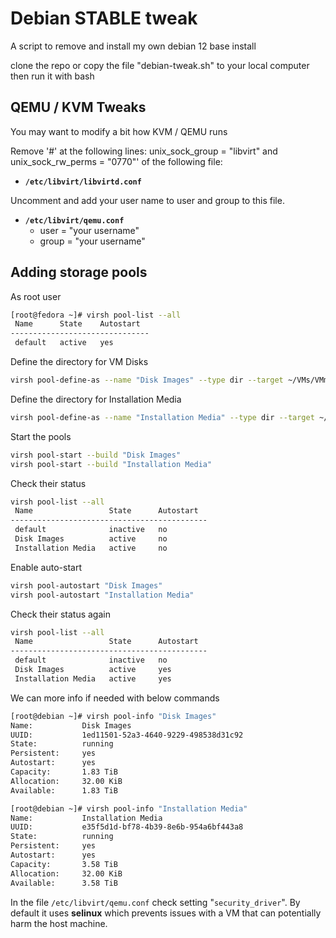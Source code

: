 # Debian STABLE tweak
A script to remove and install my own debian 12 base install

clone the repo or copy the file "debian-tweak.sh" to your local computer then run it with bash

## QEMU / KVM Tweaks
You may want to modify a bit how KVM / QEMU runs

Remove '#' at the following lines: unix_sock_group = "libvirt" and unix_sock_rw_perms = "0770"' of the following file:
- **`/etc/libvirt/libvirtd.conf`**

Uncomment and add your user name to user and group to this file.
- **`/etc/libvirt/qemu.conf`**
  - user = "your username"
  - group = "your username"
 
## Adding storage pools
As root user
``` bash
[root@fedora ~]# virsh pool-list --all
 Name      State    Autostart
-------------------------------
 default   active   yes
```

Define the directory for VM Disks
``` bash
virsh pool-define-as --name "Disk Images" --type dir --target ~/VMs/VMmainDisk/
```

Define the directory for Installation Media
``` bash
virsh pool-define-as --name "Installation Media" --type dir --target ~/VMs/ISOs/
```

Start the pools
``` bash
virsh pool-start --build "Disk Images"
virsh pool-start --build "Installation Media"
```

Check their status
``` bash
virsh pool-list --all
 Name                 State      Autostart
--------------------------------------------
 default              inactive   no
 Disk Images          active     no
 Installation Media   active     no
```

Enable auto-start
``` bash
virsh pool-autostart "Disk Images"
virsh pool-autostart "Installation Media"
```

Check their status again
``` bash
virsh pool-list --all
 Name                 State      Autostart
--------------------------------------------
 default              inactive   no
 Disk Images          active     yes
 Installation Media   active     yes
```

We can more info if needed with below commands
``` bash
[root@debian ~]# virsh pool-info "Disk Images"
Name:           Disk Images
UUID:           1ed11501-52a3-4640-9229-498538d31c92
State:          running
Persistent:     yes
Autostart:      yes
Capacity:       1.83 TiB
Allocation:     32.00 KiB
Available:      1.83 TiB

[root@debian ~]# virsh pool-info "Installation Media"
Name:           Installation Media
UUID:           e35f5d1d-bf78-4b39-8e6b-954a6bf443a8
State:          running
Persistent:     yes
Autostart:      yes
Capacity:       3.58 TiB
Allocation:     32.00 KiB
Available:      3.58 TiB
```

In the file `/etc/libvirt/qemu.conf` check setting "`security_driver`". By default it uses **selinux** which prevents issues with a VM that can potentially harm the host machine. 

